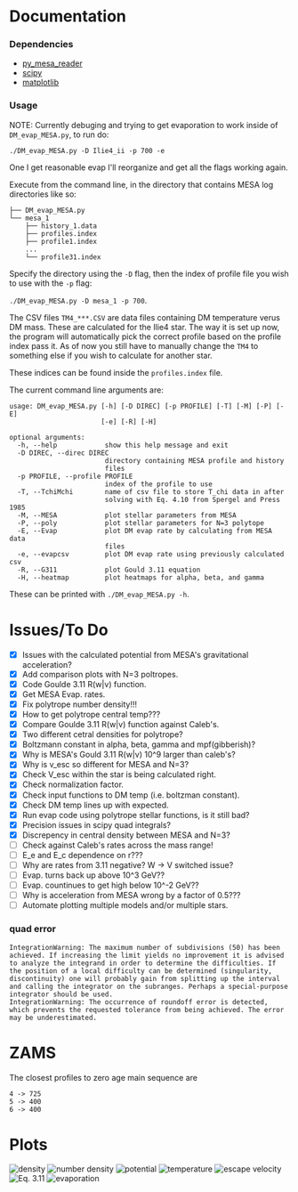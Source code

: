 # Documentation
### Dependencies
 - [py_mesa_reader](https://github.com/wmwolf/py_mesa_reader)
 - [scipy](https://www.scipy.org/)
 - [matplotlib](https://matplotlib.org/stable/index.html)

### Usage
NOTE: Currently debuging and trying to get evaporation to work inside of `DM_evap_MESA.py`, to run do:
```
./DM_evap_MESA.py -D Ilie4_ii -p 700 -e
```
One I get reasonable evap I'll reorganize and get all the flags working again.

Execute from the command line, in the directory that contains MESA log directories like so:
```
├── DM_evap_MESA.py
└── mesa_1
    ├── history_1.data
    ├── profiles.index
    ├── profile1.index
    ...
    └── profile31.index
```

Specify the directory using the `-D` flag, then the index of profile file you wish to use with the `-p` flag:

```./DM_evap_MESA.py -D mesa_1 -p 700```.

The CSV files `TM4_***.CSV` are data files containing DM temperature verus DM mass. These are calculated for the Ilie4 star. The way it is set up now, the program will automatically pick the correct profile based on the profile index pass it. As of now you still have to manually change the `TM4` to something else if you wish to calculate for another star.

These indices can be found inside the `profiles.index` file.

The current command line arguments are:
```
usage: DM_evap_MESA.py [-h] [-D DIREC] [-p PROFILE] [-T] [-M] [-P] [-E]
                       [-e] [-R] [-H]

optional arguments:
  -h, --help            show this help message and exit
  -D DIREC, --direc DIREC
                        directory containing MESA profile and history
                        files
  -p PROFILE, --profile PROFILE
                        index of the profile to use
  -T, --TchiMchi        name of csv file to store T_chi data in after
                        solving with Eq. 4.10 from Spergel and Press 1985
  -M, --MESA            plot stellar parameters from MESA
  -P, --poly            plot stellar parameters for N=3 polytope
  -E, --Evap            plot DM evap rate by calculating from MESA data
                        files
  -e, --evapcsv         plot DM evap rate using previously calculated csv
  -R, --G311            plot Gould 3.11 equation
  -H, --heatmap         plot heatmaps for alpha, beta, and gamma
```
These can be printed with `./DM_evap_MESA.py -h`.

# Issues/To Do
 - [X] Issues with the calculated potential from MESA's gravitational acceleration?
 - [X] Add comparison plots with N=3 poltropes.
 - [X] Code Goulde 3.11 R(w|v) function.
 - [X] Get MESA Evap. rates.
 - [X] Fix polytrope number density!!!
 - [X] How to get polytrope central temp???
 - [X] Compare Goulde 3.11 R(w|v) function against Caleb's.
 - [X] Two different cetral densities for polytrope?
 - [X] Boltzmann constant in alpha, beta, gamma and mpf(gibberish)?
 - [X] Why is MESA's Gould 3.11 R(w|v) 10^9 larger than caleb's?
 - [X] Why is v_esc so different for MESA and N=3?
 - [X] Check V_esc within the star is being calculated right.
 - [X] Check normalization factor.
 - [X] Check input functions to DM temp (i.e. boltzman constant).
 - [X] Check DM temp lines up with expected.
 - [X] Run evap code using polytrope stellar functions, is it still bad?
 - [X] Precision issues in scipy quad integrals?
 - [X] Discrepency in central density between MESA and N=3?
 - [ ] Check against Caleb's rates across the mass range!
 - [ ] E_e and E_c dependence on r???
 - [ ] Why are rates from 3.11 negative? W -> V switched issue?
 - [ ] Evap. turns back up above 10^3 GeV??
 - [ ] Evap. countinues to get high below 10^-2 GeV??
 - [ ] Why is acceleration from MESA wrong by a factor of 0.5???
 - [ ] Automate plotting multiple models and/or multiple stars.

### quad error
```
IntegrationWarning: The maximum number of subdivisions (50) has been achieved. If increasing the limit yields no improvement it is advised to analyze the integrand in order to determine the difficulties. If the position of a local difficulty can be determined (singularity, discontinuity) one will probably gain from splitting up the interval and calling the integrator on the subranges. Perhaps a special-purpose integrator should be used.
IntegrationWarning: The occurrence of roundoff error is detected, which prevents the requested tolerance from being achieved. The error may be underestimated.
```

# ZAMS
The closest profiles to zero age main sequence are
```
4 -> 725
5 -> 400
6 -> 400
```

# Plots
![density](./plots/Ilie4_700_density.png)
![number density](./plots/Ilie4_700_np.png)
![potential](./plots/Ilie4_700_phi.png)
![temperature](./plots/Ilie4_700_temp.png)
![escape velocity](./plots/Ilie4_700_vesc.png)
![Eq. 3.11](./plots/Ilie4_700_R.png)
![evaporation](./plots/Ilie4_700_evap.png)
